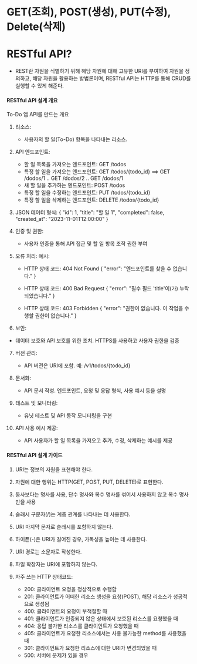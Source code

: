 # GET(조회), POST(생성), PUT(수정), Delete(삭제)

# RESTful API?
- REST란 자원을 식별하기 위해 해당 자원에 대해 고유한 URI를 부여하여 자원을 정의하고,
해당 자원을 활용하는 방법론이며, RESTful API는 HTTP를 통해 CRUD를 실행할 수 있게 해준다.

#### RESTful API 설계 개요 ####

To-Do 앱 API를 만드는 개요

1. 리소스:
    - 사용자의 할 일(To-Do) 항목을 나타내는 리소스.

2. API 엔드포인트:
    - 할 일 목록을 가져오는 엔드포인트: GET /todos
    - 특정 할 일을 가져오는 엔드포인트: GET /todos/{todo_id} ==> GET /dodos/1 .. GET /dodos/2 .. GET /dodos/1 
    - 새 할 일을 추가하는 엔드포인트: POST /todos
    - 특정 할 일을 수정하는 엔드포인트: PUT /todos/{todo_id}
    - 특정 할 일을 삭제하는 엔드포인트: DELETE /todos/{todo_id}

3. JSON 데이터 형식:
    {
        "id": 1,
        "title": "할 일 1",
        "completed": false,
        "created_at": "2023-11-01T12:00:00"
    }

4. 인증 및 권한:
    - 사용자 인증을 통해 API 접근 및 할 일 항목 조작 권한 부여

5. 오류 처리:
예시:
    - HTTP 상태 코드: 404 Not Found
    {
        "error": "엔드포인트를 찾을 수 없습니다."
    }
    
    - HTTP 상태 코드: 400 Bad Request
    {
        "error": "필수 필드 'title'이(가) 누락되었습니다."
    }
    
    - HTTP 상태 코드: 403 Forbidden
    {
        "error": "권한이 없습니다. 이 작업을 수행할 권한이 없습니다."
    }

6. 보안:
- 데이터 보호와 API 보호를 위한 조치. HTTPS를 사용하고 사용자 권한을 검증

7. 버전 관리:
    - API 버전은 URI에 포함. 예: /v1/todos/{todo_id}

8. 문서화:
    - API 문서 작성. 엔드포인트, 요청 및 응답 형식, 사용 예시 등을 설명

9. 테스트 및 모니터링:
    - 유닛 테스트 및 API 동작 모니터링을 구현

10. API 사용 예시 제공:
    - API 사용자가 할 일 목록을 가져오고 추가, 수정, 삭제하는 예시를 제공


#### RESTful API 설계 가이드 ####

1. URI는 정보의 자원을 표현해야 한다.

2. 자원에 대한 행위는 HTTP(GET, POST, PUT, DELETE)로 표현한다.

3. 동사보다는 명사를 사용, 단수 명사와 복수 명사를 섞어서 사용하지 않고 복수 명사만을 사용

4. 슬래시 구분자(/)는 계층 관계를 나타내는 데 사용한다.

5. URI 마지막 문자로 슬래시를 포함하지 않는다.

6. 하이픈(-)은 URI가 길어진 경우, 가독성을 높이는 데 사용한다.

7. URI 경로는 소문자로 작성한다.

8. 파일 확장자는 URI에 포함하지 않는다.

9. 자주 쓰는 HTTP 상태코드:
    - 200: 클라이언트 요청을 정상적으로 수행함
    - 201: 클라이언트가 어떠한 리소스 생성을 요청(POST), 해당 리소스가 성공적으로 생성됨
    - 400: 클라이언트의 요청이 부적절할 때
    - 401: 클라이언트가 인증되지 않은 상태에서 보호된 리소스를 요청했을 때
    - 404: 응답 불가한 리소스를 클라이언트가 요청했을 때
    - 405: 클라이언트가 요청한 리소스에서는 사용 불가능한 method를 사용했을 때
    - 301: 클라이언트가 요청한 리소스에 대한 URI가 변경되었을 때
    - 500: 서버에 문제가 있을 경우
    
